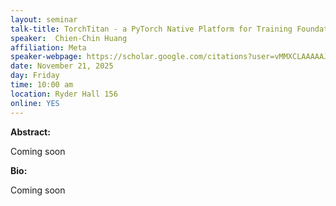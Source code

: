 ```yaml
---
layout: seminar
talk-title: TorchTitan - a PyTorch Native Platform for Training Foundation Models
speaker:  Chien-Chin Huang 
affiliation: Meta
speaker-webpage: https://scholar.google.com/citations?user=vMMXCLAAAAAJ&hl=en
date: November 21, 2025
day: Friday
time: 10:00 am
location: Ryder Hall 156
online: YES
---
```


**Abstract:**

Coming soon

**Bio:**

Coming soon